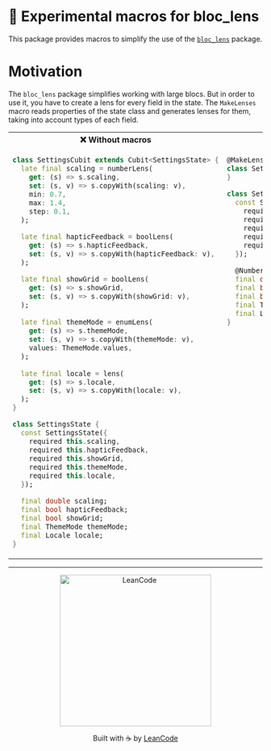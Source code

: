 # 🧪 Experimental macros for bloc_lens

This package provides macros to simplify the use of the [`bloc_lens`][bloc_lens] package.

# Motivation

The `bloc_lens` package simplifies working with large blocs. But in order to use it,
you have to create a lens for every field in the state. The `MakeLenses` macro reads
properties of the state class and generates lenses for them, taking into account types
of each field.

<table>
<tr><th>❌ Without macros</th><th>✅ With macros</th></tr>
<tr>
<td valign="top">

```dart
class SettingsCubit extends Cubit<SettingsState> {
  late final scaling = numberLens(
    get: (s) => s.scaling,
    set: (s, v) => s.copyWith(scaling: v),
    min: 0.7,
    max: 1.4,
    step: 0.1,
  );

  late final hapticFeedback = boolLens(
    get: (s) => s.hapticFeedback,
    set: (s, v) => s.copyWith(hapticFeedback: v),
  );

  late final showGrid = boolLens(
    get: (s) => s.showGrid,
    set: (s, v) => s.copyWith(showGrid: v),
  );
  
  late final themeMode = enumLens(
    get: (s) => s.themeMode,
    set: (s, v) => s.copyWith(themeMode: v),
    values: ThemeMode.values,
  );
  
  late final locale = lens(
    get: (s) => s.locale,
    set: (s, v) => s.copyWith(locale: v),
  );
}

class SettingsState {
  const SettingsState({
    required this.scaling,
    required this.hapticFeedback,
    required this.showGrid,
    required this.themeMode,
    required this.locale,
  });

  final double scaling;
  final bool hapticFeedback;
  final bool showGrid;
  final ThemeMode themeMode;
  final Locale locale;
}
```

</td>
<td valign="top">

```dart
@MakeLenses()
class SettingsCubit extends Cubit<SettingsState> {
}

class SettingsState {
  const SettingsState({
    required this.scaling,
    required this.hapticFeedback,
    required this.showGrid,
    required this.themeMode,
    required this.locale,
  });

  @NumberOptions(min: 0.7, max: 1.4, step: 0.1)
  final double scaling;
  final bool hapticFeedback;
  final bool showGrid;
  final ThemeMode themeMode;
  final Locale locale;
}
```

</td>
</tr>
</table>

---

<p align="center">
   <a href="https://leancode.co/?utm_source=readme&utm_medium=bloc_lens_macros_package">
      <img alt="LeanCode" src="https://leancodepublic.blob.core.windows.net/public/wide.png" width="300"/>
   </a>
   <p align="center">
   Built with ☕️ by <a href="https://leancode.co/?utm_source=readme&utm_medium=bloc_lens_macros_package">LeanCode</a>
   </p>
</p>

[bloc_lens]: https://pub.dev/packages/bloc_lens
